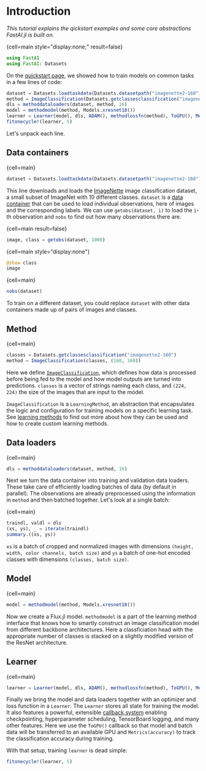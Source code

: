 # Introduction

*This tutorial explains the qickstart examples and some core abstractions FastAI.jl is built on.*

{cell=main style="display:none;" result=false}
```julia
using FastAI
using FastAI: Datasets
```


On the [quickstart page](quickstart.ipynb), we showed how to train models on common tasks in a few lines of code:

```julia
dataset = Datasets.loadtaskdata(Datasets.datasetpath("imagenette2-160"), ImageClassificationTask)
method = ImageClassification(Datasets.getclassesclassification("imagenette2-160"), (160, 160))
dls = methoddataloaders(dataset, method, 16)
model = methodmodel(method, Models.xresnet18())
learner = Learner(model, dls, ADAM(), methodlossfn(method), ToGPU(), Metrics(accuracy))
fitonecycle!(learner, 5)
```

Let's unpack each line.

## Data containers

{cell=main}
```julia
dataset = Datasets.loadtaskdata(Datasets.datasetpath("imagenette2-160"), ImageClassificationTask)
```

This line downloads and loads the [ImageNette]() image classification dataset, a small subset of ImageNet with 10 different classes. `dataset` is a [data container](data_containers.md) that can be used to load individual observations, here of images and the corresponding labels. We can use `getobs(dataset, i)` to load the `i`-th observation and `nobs` to find out how many observations there are.

{cell=main result=false}
```julia
image, class = getobs(dataset, 1000)
```

{cell=main style="display:none"}
```julia
@show class
image
```

{cell=main}
```julia
nobs(dataset)
```

To train on a different dataset, you could replace `dataset` with other data containers made up of pairs of images and classes.

## Method

{cell=main}
```julia
classes = Datasets.getclassesclassification("imagenette2-160")
method = ImageClassification(classes, (160, 160))
```

Here we define [`ImageClassification`](#), which defines how data is processed before being fed to the model and how model outputs are turned into predictions. `classes` is a vector of strings naming each class, and `(224, 224)` the size of the images that are input to the model.

`ImageClassification` is a `LearningMethod`, an abstraction that encapsulates the logic and configuration for training models on a specific learning task. See [learning methods](learning_methods.md) to find out more about how they can be used and how to create custom learning methods.

## Data loaders

{cell=main}
```julia
dls = methoddataloaders(dataset, method, 16)
```

Next we turn the data container into training and validation data loaders. These take care of efficiently loading batches of data (by default in parallel). The observations are already preprocessed using the information in `method` and then batched together. Let's look at a single batch:

{cell=main}
```julia
traindl, valdl = dls
(xs, ys), _ = iterate(traindl)
summary.((xs, ys))
```

`xs` is a batch of cropped and normalized images with dimensions `(height, width, color channels, batch size)` and `ys` a batch of one-hot encoded classes with dimensions `(classes, batch size)`.

## Model

{cell=main}
```julia
model = methodmodel(method, Models.xresnet18())
```

Now we create a Flux.jl model. `methodmodel` is a part of the learning method interface that knows how to smartly construct an image classification model from different backbone architectures. Here a classficiation head with the appropriate number of classes is stacked on a slightly modified version of the ResNet architecture.

## Learner

{cell=main}
```julia
learner = Learner(model, dls, ADAM(), methodlossfn(method), ToGPU(), Metrics(accuracy))
```

Finally we bring the model and data loaders together with an optimizer and loss function in a `Learner`. The `Learner` stores all state for training the model. It also features a powerful, extensible [callback system](https://lorenzoh.github.io/FluxTraining.jl/dev/docs/callbacks/reference.html) enabling checkpointing, hyperparameter scheduling, TensorBoard logging, and many other features. Here we use the `ToGPU()` callback so that model and batch data will be transferred to an available GPU and `Metrics(accuracy)` to track the classification accuracy during training.

With that setup, training `learner` is dead simple:

```julia
fitonecycle!(learner, 5)
```



